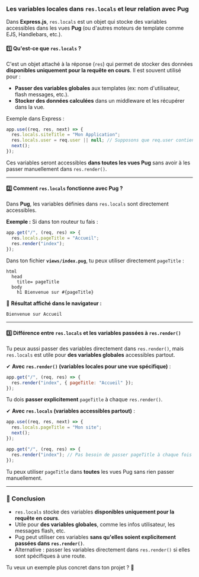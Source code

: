### **Les variables locales dans `res.locals` et leur relation avec Pug**
Dans **Express.js**, `res.locals` est un objet qui stocke des variables accessibles dans les vues **Pug** (ou d'autres moteurs de template comme EJS, Handlebars, etc.).  

#### **1️⃣ Qu'est-ce que `res.locals` ?**
C'est un objet attaché à la réponse (`res`) qui permet de stocker des données **disponibles uniquement pour la requête en cours**. Il est souvent utilisé pour :  
- **Passer des variables globales** aux templates (ex: nom d'utilisateur, flash messages, etc.).
- **Stocker des données calculées** dans un middleware et les récupérer dans la vue.

Exemple dans Express :
```javascript
app.use((req, res, next) => {
  res.locals.siteTitle = "Mon Application";
  res.locals.user = req.user || null; // Supposons que req.user contient l'utilisateur connecté
  next();
});
```
Ces variables seront accessibles **dans toutes les vues Pug** sans avoir à les passer manuellement dans `res.render()`.

---

#### **2️⃣ Comment `res.locals` fonctionne avec Pug ?**
Dans **Pug**, les variables définies dans `res.locals` sont directement accessibles.

**Exemple :**
Si dans ton routeur tu fais :
```javascript
app.get("/", (req, res) => {
  res.locals.pageTitle = "Accueil";
  res.render("index");
});
```
Dans ton fichier **`views/index.pug`**, tu peux utiliser directement `pageTitle` :
```pug
html
  head
    title= pageTitle
  body
    h1 Bienvenue sur #{pageTitle}
```
🔹 **Résultat affiché dans le navigateur :**
```
Bienvenue sur Accueil
```

---

#### **3️⃣ Différence entre `res.locals` et les variables passées à `res.render()`**
Tu peux aussi passer des variables directement dans `res.render()`, mais `res.locals` est utile pour **des variables globales** accessibles partout.

✔ **Avec `res.render()` (variables locales pour une vue spécifique)** :
```javascript
app.get("/", (req, res) => {
  res.render("index", { pageTitle: "Accueil" });
});
```
Tu dois **passer explicitement** `pageTitle` à chaque `res.render()`.

✔ **Avec `res.locals` (variables accessibles partout)** :
```javascript
app.use((req, res, next) => {
  res.locals.pageTitle = "Mon site";
  next();
});

app.get("/", (req, res) => {
  res.render("index"); // Pas besoin de passer pageTitle à chaque fois
});
```
Tu peux utiliser `pageTitle` dans **toutes** les vues Pug sans rien passer manuellement.

---

### **📌 Conclusion**
- `res.locals` stocke des variables **disponibles uniquement pour la requête en cours**.
- Utile pour **des variables globales**, comme les infos utilisateur, les messages flash, etc.
- Pug peut utiliser ces variables **sans qu'elles soient explicitement passées dans `res.render()`**.
- Alternative : passer les variables directement dans `res.render()` si elles sont spécifiques à une route.

Tu veux un exemple plus concret dans ton projet ? 🚀
